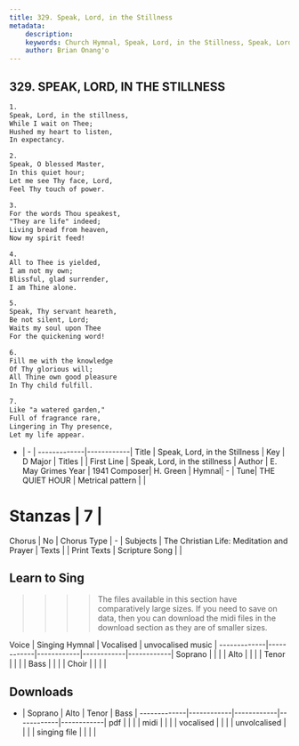 ```yaml
---
title: 329. Speak, Lord, in the Stillness
metadata:
    description: 
    keywords: Church Hymnal, Speak, Lord, in the Stillness, Speak, Lord, in the stillness, 
    author: Brian Onang'o
---
```



## 329. SPEAK, LORD, IN THE STILLNESS

```txt
1.
Speak, Lord, in the stillness, 
While I wait on Thee; 
Hushed my heart to listen, 
In expectancy. 

2.
Speak, O blessed Master, 
In this quiet hour; 
Let me see Thy face, Lord, 
Feel Thy touch of power. 

3.
For the words Thou speakest, 
"They are life" indeed; 
Living bread from heaven, 
Now my spirit feed! 

4.
All to Thee is yielded, 
I am not my own; 
Blissful, glad surrender, 
I am Thine alone. 

5.
Speak, Thy servant heareth, 
Be not silent, Lord; 
Waits my soul upon Thee 
For the quickening word! 

6.
Fill me with the knowledge 
Of Thy glorious will; 
All Thine own good pleasure 
In Thy child fulfill. 

7.
Like "a watered garden," 
Full of fragrance rare, 
Lingering in Thy presence, 
Let my life appear.
```

- |   -  |
-------------|------------|
Title | Speak, Lord, in the Stillness |
Key | D Major |
Titles |  |
First Line | Speak, Lord, in the stillness |
Author | E. May Grimes 
Year | 1941
Composer| H. Green |
Hymnal|  - |
Tune| THE QUIET HOUR |
Metrical pattern | |
# Stanzas | 7 |
Chorus | No |
Chorus Type | - |
Subjects | The Christian Life: Meditation and Prayer |
Texts |  |
Print Texts | 
Scripture Song |  |
  
## Learn to Sing

>>>> The files available in this section have comparatively large sizes. If you need to save on data, then you can download the midi files in the download section as they are of smaller sizes.

Voice |  Singing Hymnal | Vocalised | unvocalised music |
-------------|------------|------------|------------|------------|
Soprano | | | |
Alto | | | |
Tenor | | | |
Bass | | | |
Choir | | | |

## Downloads

- |  Soprano | Alto | Tenor | Bass |
-------------|------------|------------|------------|------------|
pdf | | | |
midi | | | |
vocalised | | | |
unvolcalised | | | |
singing file | | | |
  